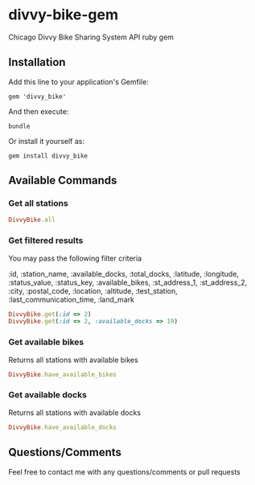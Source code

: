 # divvy-bike-gem
Chicago Divvy Bike Sharing System API ruby gem

## Installation

Add this line to your application's Gemfile:

```
gem 'divvy_bike'
```

And then execute:

```
bundle
```

Or install it yourself as:

```
gem install divvy_bike
```

## Available Commands

### Get all stations

```ruby
DivvyBike.all
```

### Get filtered results
You may pass the following filter criteria

:id, :station_name, :available_docks, :total_docks, :latitude, :longitude, :status_value, :status_key, 
:available_bikes, :st_address_1, :st_address_2, :city, :postal_code, :location, :altitude, :test_station, 
:last_communication_time, :land_mark

```ruby
DivvyBike.get(:id => 2)
DivvyBike.get(:id => 2, :available_docks => 19)
```

### Get available bikes
Returns all stations with available bikes

```ruby
DivvyBike.have_available_bikes
```

### Get available docks
Returns all stations with available docks

```ruby
DivvyBike.have_available_docks
```

## Questions/Comments

Feel free to contact me with any questions/comments or pull requests